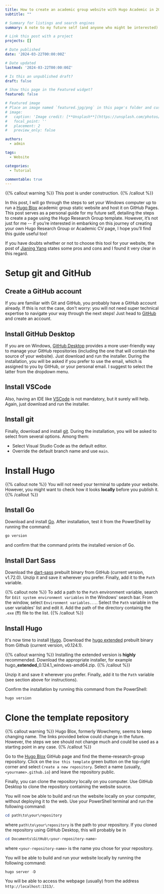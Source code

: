 ```yaml
---
title: How to create an academic group website with Hugo Academic in 2024
subtitle: ""

# Summary for listings and search engines
summary: A note to my future self (and anyone who might be interested) on how to build and customize a Hugo Academic group static webpage.

# Link this post with a project
projects: []

# Date published
date: '2024-03-22T00:00:00Z'

# Date updated
lastmod: '2024-03-22T00:00:00Z'

# Is this an unpublished draft?
draft: false

# Show this page in the Featured widget?
featured: false

# Featured image
# Place an image named `featured.jpg/png` in this page's folder and customize its options here.
# image:
#   caption: 'Image credit: [**Unsplash**](https://unsplash.com/photos/CpkOjOcXdUY)'
#   focal_point: ''
#   placement: 2
#   preview_only: false

authors:
  - admin

tags:
  - Website

categories:
  - Tutorial

commentable: true
---
```


{{% callout warning %}}
This post is under construction.
{{% /callout %}}

In this post, I will go through the steps to set your Windows computer up to run a [Hugo Blox](https://hugoblox.com/) academic group static website and host it on GitHub Pages.
This post serves as a personal guide for my future self, detailing the steps to create a page using the Hugo Research Group template.
However, it’s not just for me -- if you’re interested in embarking on this journey of creating your own Hugo Research Group or Academic CV page, I hope you’ll find this guide useful too!

If you have doubts whether or not to choose this tool for your website, the post of [Jianing Yang](https://jedyang.com/post/how-to-build-academic-research-group-website-in-2021/) states some pros and cons and I found it very clear in this regard.

# Setup git and GitHub

## Create a GitHub account

If you are familiar with Git and GitHub, you probably have a GitHub account already.
If this is not the case, don't worry: you will not need super technical expertise to navigate your way through the next steps!
Just head to [GitHub](https://github.com/) and create an account.

## Install GitHub Desktop

If you are on Windows, [GitHub Desktop](https://desktop.github.com/) provides a more user-friendly way to manage your GitHub repositories (including the one that will contain the source of your website).
Just download and run the installer.
During the installation, you will be asked if you prefer to use the email, which is assigned to you by GitHub, or your personal email.
I suggest to select the latter from the dropdown menu.

## Install VSCode

Also, having an IDE like [VSCode](https://code.visualstudio.com/) is not mandatory, but it surely will help.
Again, just download and run the installer.

## Install git

Finally, download and install [git](https://git-scm.com/download/win).
During the installation, you will be asked to select from several options.
Among them:

* Select Visual Studio Code as the default editor.
* Override the default branch name and use `main`.

# Install Hugo

{{% callout note %}}
You will not need your terminal to update your website.
However, you might want to check how it looks **locally** before you publish it.
{{% /callout %}}

## Install Go

Download and install [Go](https://go.dev/doc/install).
After installation, test it from the PowerShell by running the command:

```powershell
go version
```

and confirm that the command prints the installed version of Go.

## Install Dart Sass

Download the [dart-sass](https://github.com/sass/dart-sass/releases/tag/1.72.0) prebuilt binary from GitHub (current version, v1.72.0).
Unzip it and save it wherever you prefer.
Finally, add it to the `Path` variable.

{{% callout note %}}
To add a path to the `Path` environment variable, search for `Edit system environment variables` in the Windows' search bar.
From the window, select `Environment variables...`.
Select the `Path` variable in the user variables' list and edit it.
Add the path of the directory containig the `.exe` (**!!**) file to the list.
{{% /callout %}}

## Install Hugo

It's now time to install [Hugo](https://gohugo.io/installation/).
Download the [hugo extended](https://github.com/gohugoio/hugo/releases/tag/v0.124.1) prebuilt binary from Github (current version, v0.124.1).

{{% callout warning %}}
Installing the extended version is **highly** recommended.
Download the appropriate installer, for example hugo_**extended**_0.124.1_windows-amd64.zip.
{{% /callout %}}

Unzip it and save it wherever you prefer.
Finally, add it to the `Path` variable (see section above for instructions).

Confirm the installation by running this command from the PowerShell:

```powershell
hugo version
```

# Clone the template repository

{{% callout warning %}}
Hugo Blox, formerly Wowchemy, seems to keep changing name.
The links provided below could change in the future.
However, the steps we see should not change much and could be used as a starting point in any case.
{{% /callout %}}

Go to the [Hugo Blox](https://github.com/HugoBlox/) GitHub page and find the theme-research-group repository.
Click on the `Use this template` green button on the top-right corner and select `Create a new repository`.
Select a name (usually, `<yourname>.github.io`) and leave the repository public.

Finally, you can clone the repository locally on you computer.
Use GitHub Desktop to clone the repository containing the website source.

You will now be able to build and run the website locally on your computer, without deploying it to the web.
Use your PowerShell terminal and run the following command:

```powershell
cd path\to\your\repository
```

where `path\to\your\repository` is the path to your repository.
If you cloned the repository using GitHub Desktop, this will probably be in

```powershell
cd Documents\GitHub\<your-repository-name>
```
where `<your-repository-name>` is the name you chose for your repository.

You will be able to build and run your website locally by running the following command:

```powershell
hugo server -D
```

You will be able to access the webpage (usually) from the address `http://localhost:1313/`.

